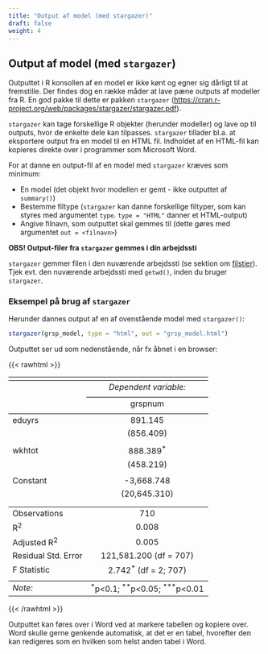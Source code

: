 ```yaml
---
title: "Output af model (med stargazer)"
draft: false
weight: 4
---
```


## Output af model (med `stargazer`)

Outputtet i R konsollen af en model er ikke kønt og egner sig dårligt til at fremstille. Der findes dog en række måder at lave pæne outputs af modeller fra R. En god pakke til dette er pakken `stargazer` (https://cran.r-project.org/web/packages/stargazer/stargazer.pdf).

`stargazer` kan tage forskellige R objekter (herunder modeller) og lave op til outputs, hvor de enkelte dele kan tilpasses. `stargazer` tillader bl.a. at eksportere output fra en model til en HTML fil. Indholdet af en HTML-fil kan kopieres direkte over i programmer som Microsoft Word.

For at danne en output-fil af en model med `stargazer` kræves som minimum: 
- En model (det objekt hvor modellen er gemt - ikke outputtet af `summary()`)
- Bestemme filtype (`stargazer` kan danne forskellige filtyper, som kan styres med argumentet `type`. `type = "HTML"` danner et HTML-output)
- Angive filnavn, som outputtet skal gemmes til (dette gøres med argumentet `out = <filnavn>`)

**OBS! Output-filer fra `stargazer` gemmes i din arbejdssti**

`stargazer` gemmer filen i den nuværende arbejdssti (se sektion om [filstier](https://rolflund.github.io/4semesterR/pakker-og-rstudio/stier/)). Tjek evt. den nuværende arbejdssti med `getwd()`, inden du bruger `stargazer`.

### Eksempel på brug af `stargazer`

Herunder dannes output af en af ovenstående model med `stargazer()`:

```R
stargazer(grsp_model, type = "html", out = "grsp_model.html")
```

Outputtet ser ud som nedenstående, når fx åbnet i en browser:

{{< rawhtml >}}
<table style="text-align:center"><tr><td colspan="2" style="border-bottom: 1px solid black"></td></tr><tr><td style="text-align:left"></td><td><em>Dependent variable:</em></td></tr>
<tr><td></td><td colspan="1" style="border-bottom: 1px solid black"></td></tr>
<tr><td style="text-align:left"></td><td>grspnum</td></tr>
<tr><td colspan="2" style="border-bottom: 1px solid black"></td></tr><tr><td style="text-align:left">eduyrs</td><td>891.145</td></tr>
<tr><td style="text-align:left"></td><td>(856.409)</td></tr>
<tr><td style="text-align:left"></td><td></td></tr>
<tr><td style="text-align:left">wkhtot</td><td>888.389<sup>*</sup></td></tr>
<tr><td style="text-align:left"></td><td>(458.219)</td></tr>
<tr><td style="text-align:left"></td><td></td></tr>
<tr><td style="text-align:left">Constant</td><td>-3,668.748</td></tr>
<tr><td style="text-align:left"></td><td>(20,645.310)</td></tr>
<tr><td style="text-align:left"></td><td></td></tr>
<tr><td colspan="2" style="border-bottom: 1px solid black"></td></tr><tr><td style="text-align:left">Observations</td><td>710</td></tr>
<tr><td style="text-align:left">R<sup>2</sup></td><td>0.008</td></tr>
<tr><td style="text-align:left">Adjusted R<sup>2</sup></td><td>0.005</td></tr>
<tr><td style="text-align:left">Residual Std. Error</td><td>121,581.200 (df = 707)</td></tr>
<tr><td style="text-align:left">F Statistic</td><td>2.742<sup>*</sup> (df = 2; 707)</td></tr>
<tr><td colspan="2" style="border-bottom: 1px solid black"></td></tr><tr><td style="text-align:left"><em>Note:</em></td><td style="text-align:right"><sup>*</sup>p<0.1; <sup>**</sup>p<0.05; <sup>***</sup>p<0.01</td></tr>
</table>
{{< /rawhtml >}}

Outputtet kan føres over i Word ved at markere tabellen og kopiere over. Word skulle gerne genkende automatisk, at det er en tabel, hvorefter den kan redigeres som en hvilken som helst anden tabel i Word.
